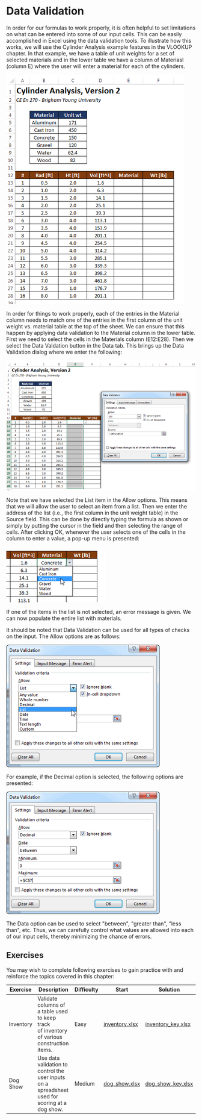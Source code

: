# Data Validation

In order for our formulas to work properly, it is often helpful to set limitations on what can be entered into some of our input cells. This can be easily accomplished in Excel using the data validation tools. To illustrate how this works, we will use the Cylinder Analysis example features in the VLOOKUP chapter. In that example, we have a table of unit weights for a set of selected materials and in the lower table we have a column of Materiasl (column E) where the user will enter a material for each of the cylinders.

![start.png](../02_vlookup/images/start.png)

In order for things to work properly, each of the entries in the Material column needs to match one of the entries in the first column of the unit weight vs. material table at the top of the sheet. We can ensure that this happen by applying data validation to the Material column in the lower table. First we need to select the cells in the Materials column (E12:E28). Then we select the Data Valdation button in the Data tab. This brings up the Data Validation dialog where we enter the following:

![validation-1.png](images/validation-1.png)

Note that we have selected the List item in the Allow options. This means that we will allow the user to select an item from a list. Then we enter the address of the list (i.e., the first column in the unit weight table) in the Source field. This can be done by directly typing the formula as shown or simply by putting the cursor in the field and then selecting the range of cells. After clicking OK, whenever the user selects one of the cells in the column to enter a value, a pop-up menu is presented:

![validation-2.png](images/validation-2.png)

If one of the items in the list is not selected, an error message is given. We can now populate the entire list with materials.

It should be noted that Data Validation can be used for all types of checks on the input. The Allow options are as follows:

![validation-3.png](images/validation-3.png)

For example, if the Decimal option is selected, the following options are presented:

![validation-4.png](images/validation-4.png)

The Data option can be used to select "between", "greater than", "less than", etc. Thus, we can carefully control what values are allowed into each of our input cells, thereby minimizing the chance of errors.

## Exercises

You may wish to complete following exercises to gain practice with and reinforce the topics covered in this chapter:

| Exercise | Description                                                                                     | Difficulty | Start | Solution |
|----------|-------------------------------------------------------------------------------------------------|------------|-------|----------|
| Inventory | Validate columns of a table used to keep track<br> of inventory of various construction items.  | Easy | [inventory.xlsx](files/inventory.xlsx) | [inventory_key.xlsx](files/inventory_key.xlsx) |
| Dog Show | Use data validation to control the user inputs <br>on a spreadsheet used for scoring at a dog show. | Medium | [dog_show.xlsx](files/dog_show.xlsx) | [dog_show_key.xlsx](files/dog_show_key.xlsx) |

